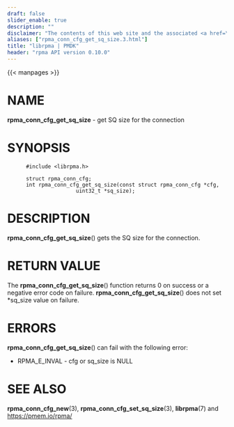 ```yaml
---
draft: false
slider_enable: true
description: ""
disclaimer: "The contents of this web site and the associated <a href=\"https://github.com/pmem\">GitHub repositories</a> are BSD-licensed open source."
aliases: ["rpma_conn_cfg_get_sq_size.3.html"]
title: "librpma | PMDK"
header: "rpma API version 0.10.0"
---
```

{{< manpages >}}

[comment]: <> (SPDX-License-Identifier: BSD-3-Clause)
[comment]: <> (Copyright 2020, Intel Corporation)

NAME
====

**rpma\_conn\_cfg\_get\_sq\_size** - get SQ size for the connection

SYNOPSIS
========

          #include <librpma.h>

          struct rpma_conn_cfg;
          int rpma_conn_cfg_get_sq_size(const struct rpma_conn_cfg *cfg,
                          uint32_t *sq_size);

DESCRIPTION
===========

**rpma\_conn\_cfg\_get\_sq\_size**() gets the SQ size for the
connection.

RETURN VALUE
============

The **rpma\_conn\_cfg\_get\_sq\_size**() function returns 0 on success
or a negative error code on failure.
**rpma\_conn\_cfg\_get\_sq\_size**() does not set \*sq\_size value on
failure.

ERRORS
======

**rpma\_conn\_cfg\_get\_sq\_size**() can fail with the following error:

-   RPMA\_E\_INVAL - cfg or sq\_size is NULL

SEE ALSO
========

**rpma\_conn\_cfg\_new**(3), **rpma\_conn\_cfg\_set\_sq\_size**(3),
**librpma**(7) and https://pmem.io/rpma/
